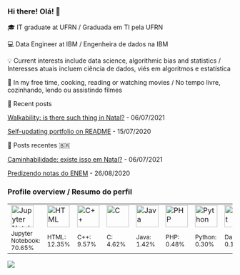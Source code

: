 ### Hi there! Olá!  👋

:mortar_board:	IT graduate at UFRN / Graduada em TI pela UFRN

:computer: Data Engineer at IBM / Engenheira de dados na IBM

:bulb: Current interests include data science, algorithmic bias and statistics / 
Interesses atuais incluem ciência de dados, viés em algoritmos e estatística

:massage: In my free time, cooking, reading or watching movies /
No tempo livre, cozinhando, lendo ou assistindo filmes

:pencil: Recent posts
<!-- posts starts -->
 [Walkability: is there such thing in Natal?](https://nymarya.github.io/walkability-is-there-such-thing-in-natal/) - 06/07/2021

 [Self-updating portfolio on README](https://nymarya.github.io/self-updating-portfolio-on-readme/) - 15/07/2020 
<!-- posts ends -->	


:pencil: Posts recentes :brazil:
<!-- posts-br starts -->
 [Caminhabilidade: existe isso em Natal?](https://nymarya.github.io/caminhabilidade-existe-isso-em-natal/) - 06/07/2021

 [Predizendo notas do ENEM](https://nymarya.github.io/predizendo-notas-do-enem/) - 26/08/2020 
<!-- posts-br ends -->


### Profile overview / Resumo do perfil
<html>
  <table>
    <tr>
        <!-- logos starts -->
 <td> <img alt="Jupyter Notebook" src="https://upload.wikimedia.org/wikipedia/commons/thumb/3/38/Jupyter_logo.svg/1200px-Jupyter_logo.svg.png" width="50"> </td>
<td> <img alt="HTML" src="https://github.com/abranhe/programming-languages-logos/blob/master/src/html/html_64x64.png?raw=true" width="50"> </td>
<td> <img alt="C++" src="https://github.com/abranhe/programming-languages-logos/blob/master/src/cpp/cpp_64x64.png?raw=true" width="50"> </td>
<td> <img alt="C" src="https://github.com/abranhe/programming-languages-logos/blob/master/src/c/c_64x64.png?raw=true" width="50"> </td>
<td> <img alt="Java" src="https://github.com/abranhe/programming-languages-logos/blob/master/src/java/java_64x64.png?raw=true" width="50"> </td>
<td> <img alt="PHP" src="https://github.com/abranhe/programming-languages-logos/blob/master/src/php/php_64x64.png?raw=true" width="50"> </td>
<td> <img alt="Python" src="https://github.com/abranhe/programming-languages-logos/blob/master/src/python/python_64x64.png?raw=true" width="50"> </td>
<td> <img alt="Dart" src="https://upload.wikimedia.org/wikipedia/commons/thumb/f/fe/Dart_programming_language_logo.svg/240px-Dart_programming_language_logo.svg.png" width="50"> </td> 
<!-- logos ends -->
    </tr>
    <tr>
        <!-- pcts starts -->
 <td> <sub>Jupyter Notebook: <br>70.65%</sub> </td>
<td> <sub>HTML: <br>12.35%</sub> </td>
<td> <sub>C++: <br>9.57%</sub> </td>
<td> <sub>C: <br>4.62%</sub> </td>
<td> <sub>Java: <br>1.42%</sub> </td>
<td> <sub>PHP: <br>0.48%</sub> </td>
<td> <sub>Python: <br>0.30%</sub> </td>
<td> <sub>Dart: <br>0.13%</sub> </td> 
<!-- pcts ends -->
    </tr>
  </table>
</html>

![](https://komarev.com/ghpvc/?username=nymarya&color=orange&style=flat)
